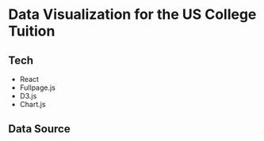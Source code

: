 # Data Visualization for the US College Tuition

## Tech

* React
* Fullpage.js
* D3.js
* Chart.js

## Data Source
